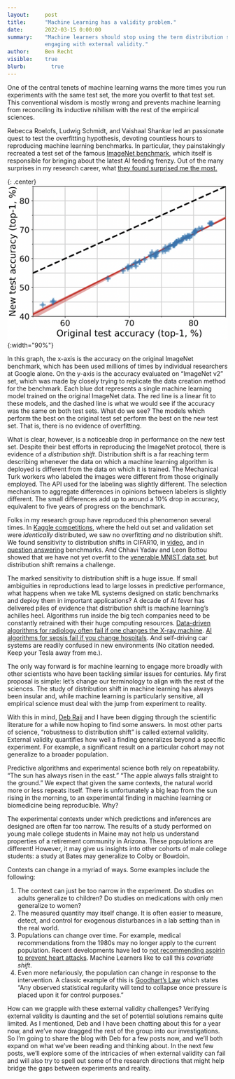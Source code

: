 ```yaml
---
layout:     post
title:      "Machine Learning has a validity problem."
date:       2022-03-15 0:00:00
summary:    "Machine learners should stop using the term distribution shift and start
            engaging with external validity."
author:     Ben Recht
visible:    true
blurb: 		  true
---
```


One of the central tenets of machine learning warns the more times you run experiments with the same test set, the more you overfit to that test set. This conventional wisdom is mostly wrong and prevents machine learning from reconciling its inductive nihilism with the rest of the empirical sciences.

Rebecca Roelofs, Ludwig Schmidt, and Vaishaal Shankar led an passionate quest to test the overfitting hypothesis, devoting countless hours to reproducing machine learning benchmarks. In particular, they painstakingly recreated a test set of the famous [ImageNet benchmark](https://www.image-net.org/), which itself is responsible for bringing about the latest AI feeding frenzy. Out of the many surprises in my research career, what [they found surprised me the most.](https://arxiv.org/abs/1902.10811)

{: .center}
![The scatterplot of nightmares](/assets/RSS_Scatter.png){:width="90%"}

In this graph, the x-axis is the accuracy on the original ImageNet benchmark, which has been used millions of times by individual researchers at Google alone. On the y-axis is the accuracy evaluated on “ImageNet v2” set, which was made by closely trying to replicate the data creation method for the benchmark. Each blue dot represents a single machine learning model trained on the original ImageNet data. The red line is a linear fit to these models, and the dashed line is what we would see if the accuracy was the same on both test sets. What do we see? The models which perform the best on the original test set perform the best on the new test set. That is, there is no evidence of overfitting.

What is clear, however, is a noticeable drop in performance on the new test set. Despite their best efforts in reproducing the ImageNet protocol, there is evidence of a *distribution shift*. Distribution shift is a far reaching term describing whenever the data on which a machine learning algorithm is deployed is different from the data on which it is trained. The Mechanical Turk workers who labeled the images were different from those originally employed. The API used for the labeling was slightly different. The selection mechanism to aggregate differences in opinions between labelers is slightly different. The small differences add up to around a 10% drop in accuracy, equivalent to five years of progress on the benchmark.

Folks in my research group have reproduced this phenomenon several times. In [Kaggle competitions](https://papers.nips.cc/paper/9117-a-meta-analysis-of-overfitting-in-machine-learning), where the held out set and validation set were _identically_ distributed, we saw no overfitting _and_ no distribution shift. We found sensitivity to distribution shifts in CIFAR10, in [video](https://arxiv.org/abs/1906.02168), and in [question answering](https://arxiv.org/abs/2004.14444) benchmarks. And Chhavi Yadav and Leon Bottou showed that we have not yet overfit to the [venerable MNIST data set](https://arxiv.org/abs/1905.10498), but distribution shift remains a challenge.

The marked sensitivity to distribution shift is a huge issue. If small ambiguities in reproductions lead to large losses in predictive performance, what happens when we take ML systems designed on static benchmarks and deploy them in important applications? A decade of AI fever has delivered piles of evidence that distribution shift is machine learning’s achilles heel. Algorithms run inside the big tech companies need to be constantly retrained with their huge computing resources. [Data-driven algorithms for radiology often fail if one changes the X-ray machine](https://journals.plos.org/plosmedicine/article?id=10.1371/journal.pmed.1002683). [AI algorithms for sepsis fail if you change hospitals](https://jamanetwork.com/journals/jamainternalmedicine/article-abstract/2781307). And self-driving car systems are readily confused in new environments (No citation needed. Keep your Tesla away from me.).

The only way forward is for machine learning to engage more broadly with other scientists who have been tackling similar issues for centuries. My first proposal is simple: let’s change our terminology to align with the rest of the sciences. The study of distribution shift in machine learning has always been insular and, while machine learning is particularly sensitive, all empirical science must deal with the jump from experiment to reality.

With this in mind, [Deb Raji](https://twitter.com/rajiinio) and I have been digging through the scientific literature for a while now hoping to find some answers. In most other parts of science, “robustness to distribution shift” is called external validity. External validity quantifies how well a finding generalizes beyond a specific experiment. For example, a significant result on a particular cohort may not generalize to a broader population.

Predictive algorithms and experimental science both rely on repeatability. “The sun has always risen in the east.” “The apple always falls straight to the ground.” We expect that given the same contexts, the natural world more or less repeats itself. There is unfortunately a big leap from the sun rising in the morning, to an experimental finding in machine learning or biomedicine being reproducible. Why?

The experimental contexts under which predictions and inferences are designed are often far too narrow. The results of a study performed on young male college students in Maine may not help us understand properties of a retirement community in Arizona. These populations are different! However, it may give us insights into other cohorts of male college students: a study at Bates may generalize to Colby or Bowdoin.

Contexts can change in a myriad of ways. Some examples include the following:

1. The context can just be too narrow in the experiment. Do studies on adults generalize to children? Do studies on medications with only men generalize to women?
2. The measured quantity may itself change. It is often easier to measure, detect, and control for exogenous disturbances in a lab setting than in the real world.
3. Populations can change over time. For example, medical recommendations from the 1980s may no longer apply to the current population. Recent developments have led to [not recommending aspirin to prevent heart attacks](https://www.npr.org/2021/10/13/1045746669/task-force-says-most-people-should-not-take-daily-aspirin-to-prevent-a-heart-att).  Machine Learners like to call this _covariate shift_.
4. Even more nefariously, the population can change in response to the intervention. A classic example of this is [Goodhart’s Law](https://en.wikipedia.org/wiki/Goodhart%27s_law) which states “Any observed statistical regularity will tend to collapse once pressure is placed upon it for control purposes.”

How can we grapple with these external validity challenges? Verifying external validity is daunting and the set of potential solutions remains quite limited. As I mentioned, Deb and I have been chatting about this for a year now, and we’ve now dragged the rest of the group into our investigations. So I’m going to share the blog with Deb for a few posts now, and we’ll both expand on what we’ve been reading and thinking about. In the next few posts, we’ll explore some of the intricacies of when external validity can fail and will also try to spell out some of the research directions that might help bridge the gaps between experiments and reality.
